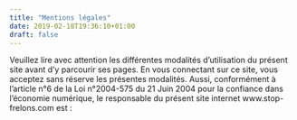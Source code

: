 ```yaml
---
title: "Mentions légales"
date: 2019-02-18T19:36:10+01:00
draft: false
---
```


<p>Veuillez lire avec attention les différentes modalités d’utilisation du présent site avant d’y parcourir ses pages. En vous connectant sur ce site, vous acceptez sans réserve les présentes modalités. Aussi, conformément à l’article n°6 de la Loi n°2004-575 du 21 Juin 2004 pour la confiance dans l’économie numérique, le responsable du présent site internet www.stop-frelons.com est :</p>


